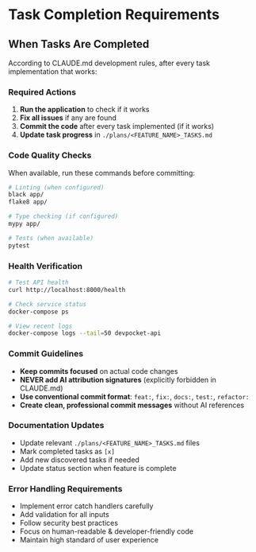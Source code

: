 # Task Completion Requirements

## When Tasks Are Completed

According to CLAUDE.md development rules, after every task implementation that works:

### Required Actions
1. **Run the application** to check if it works
2. **Fix all issues** if any are found
3. **Commit the code** after every task implemented (if it works)
4. **Update task progress** in `./plans/<FEATURE_NAME>_TASKS.md`

### Code Quality Checks
When available, run these commands before committing:
```bash
# Linting (when configured)
black app/
flake8 app/

# Type checking (if configured)
mypy app/

# Tests (when available)
pytest
```

### Health Verification
```bash
# Test API health
curl http://localhost:8000/health

# Check service status
docker-compose ps

# View recent logs
docker-compose logs --tail=50 devpocket-api
```

### Commit Guidelines
- **Keep commits focused** on actual code changes
- **NEVER add AI attribution signatures** (explicitly forbidden in CLAUDE.md)
- **Use conventional commit format**: `feat:`, `fix:`, `docs:`, `test:`, `refactor:`
- **Create clean, professional commit messages** without AI references

### Documentation Updates
- Update relevant `./plans/<FEATURE_NAME>_TASKS.md` files
- Mark completed tasks as `[x]`
- Add new discovered tasks if needed
- Update status section when feature is complete

### Error Handling Requirements
- Implement error catch handlers carefully
- Add validation for all inputs
- Follow security best practices
- Focus on human-readable & developer-friendly code
- Maintain high standard of user experience